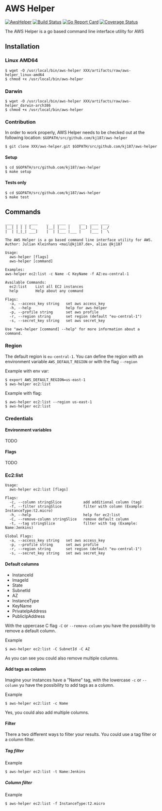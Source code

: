 # AWS Helper

[![AwsHelper](https://godoc.org/github.com/kj187/aws-helper?status.svg)](https://godoc.org/github.com/kj187/aws-helper)
[![Build Status](https://travis-ci.org/kj187/aws-helper.svg?branch=master)](https://travis-ci.org/kj187/aws-helper)
[![Go Report Card](https://goreportcard.com/badge/github.com/kj187/aws-helper)](https://goreportcard.com/report/github.com/kj187/aws-helper)
[![Coverage Status](https://coveralls.io/repos/github/kj187/aws-helper/badge.svg?branch=master)](https://coveralls.io/github/kj187/aws-helper?branch=master)

The AWS Helper is a go based command line interface utility for AWS

## Installation

### Linux AMD64

``` shell
$ wget -O /usr/local/bin/aws-helper XXX/artifacts/raw/aws-helper_linux-amd64
$ chmod +x /usr/local/bin/aws-helper
```

### Darwin

``` shell
$ wget -O /usr/local/bin/aws-helper XXX/artifacts/raw/aws-helper_darwin-arch386
$ chmod +x /usr/local/bin/aws-helper
```

### Contribution

In order to work properly, AWS Helper needs to be checked out at the following location: `$GOPATH/src/github.com/kj187/aws-helper`

``` shell
$ git clone XXX/aws-helper.git $GOPATH/src/github.com/kj187/aws-helper
```

#### Setup

``` shell
$ cd $GOPATH/src/github.com/kj187/aws-helper
$ make setup
```

#### Tests only

``` shell
$ cd $GOPATH/src/github.com/kj187/aws-helper
$ make test
```

## Commands

``` shell
____ _ _ _ ____    _  _ ____ _    ___  ____ ____
|__| | | | [__     |__| |___ |    |__] |___ |__/
|  | |_|_| ___]    |  | |___ |___ |    |___ |  \

The AWS Helper is a go based command line interface utility for AWS.
Author: Julian Kleinhans <mail@kj187.de>, alias @kj187

Usage:
  aws-helper [flags]
  aws-helper [command]

Examples:
aws-helper ec2:list -c Name -C KeyName -f AZ:eu-central-1

Available Commands:
  ec2:list    List all EC2 instances
  help        Help about any command

Flags:
  -a, --access_key string   set aws access_key
  -h, --help                help for aws-helper
  -p, --profile string      set aws profile
  -r, --region string       set region (default "eu-central-1")
  -s, --secret_key string   set aws secret_key

Use "aws-helper [command] --help" for more information about a command.
```

### Region

The default region is `eu-central-1`. You can define the region with an environment variable `AWS_DEFAULT_REGION` or with the flag `--region`

Example with env var:
``` shell
$ export AWS_DEFAULT_REGION=us-east-1
$ aws-helper ec2:list
```

Example with flag:
``` shell
$ aws-helper ec2:list --region us-east-1
$ aws-helper ec2:list
```

### Credentials

#### Environment variables

TODO

#### Flags

TODO

### Ec2:list

``` shell 
Usage:
  aws-helper ec2:list [flags]

Flags:
  -c, --column stringSlice          add additional column (tag)
  -f, --filter stringSlice          filter with column (Example: InstanceType:t2.micro)
  -h, --help                        help for ec2:list
  -C, --remove-column stringSlice   remove default column
  -t, --tag stringSlice             filter with tag (Example: Name:Jenkins)

Global Flags:
  -a, --access_key string   set aws access_key
  -p, --profile string      set aws profile
  -r, --region string       set region (default "eu-central-1")
  -s, --secret_key string   set aws secret_key
```

#### Default columns

* InstanceId
* ImageId
* State
* SubnetId
* AZ
* InstanceType
* KeyName
* PrivateIpAddress
* PublicIpAddress

With the uppercase C flag `-C` or `--remove-column` you have the possibility to remove a default column.

Example 
``` shell 
$ aws-helper ec2:list -C SubnetId -C AZ
```

As you can see you could also remove multiple columns.

#### Add tags as column

Imagine your instances have a "Name" tag, with the lowercase `-c` or `--column` yu have the possibility to add tags as a column.

Example 
``` shell 
$ aws-helper ec2:list -c Name
```

Yes, you could also add multiple columns. 

#### Filter

There a two different ways to filter your results. You could use a tag filter or a column filter.

##### Tag filter

Example 
``` shell 
$ aws-helper ec2:list -t Name:Jenkins
```

##### Column filter

Example 
``` shell 
$ aws-helper ec2:list -f InstanceType:t2.micro
```
